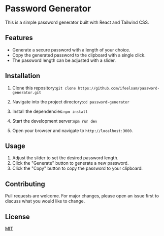 # Password Generator

This is a simple password generator built with React and Tailwind CSS.

## Features

- Generate a secure password with a length of your choice.
- Copy the generated password to the clipboard with a single click.
- The password length can be adjusted with a slider.

## Installation

1. Clone this repository:`git clone https://github.com/ifeelsam/password-generator.git`

2. Navigate into the project directory:`cd password-generator`

3. Install the dependencies:`npm install`

4. Start the development server:`npm run dev`

5. Open your browser and navigate to `http://localhost:3000`.

## Usage

1. Adjust the slider to set the desired password length.
2. Click the "Generate" button to generate a new password.
3. Click the "Copy" button to copy the password to your clipboard.

## Contributing

Pull requests are welcome. For major changes, please open an issue first to discuss what you would like to change.

## License

[MIT](https://choosealicense.com/licenses/mit/)
